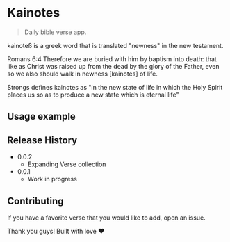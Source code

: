 # Kainotes
> Daily bible verse app. 

kainoteß is a greek word that is translated "newness" in the new testament. 

Romans 6:4 Therefore we are buried with him by baptism into death: that like as Christ was raised up from the dead by the glory of the Father, even so we also should walk in newness [kainotes] of life.

Strongs defines kainotes as "in the new state of life in which the Holy Spirit places us so as to produce a new state which is eternal life"

## Usage example




## Release History

* 0.0.2 
     * Expanding Verse collection
* 0.0.1
    * Work in progress


## Contributing

If you have a favorite verse that you would like to add, open an issue. 

Thank you guys! Built with love ❤️ 

